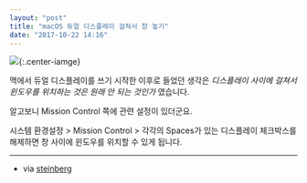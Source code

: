 ```yaml
---
layout: "post"
title: "macOS 듀얼 디스플레이 걸쳐서 창 놓기"
date: "2017-10-22 14:16"
---
```


![](http://d.pr/i/PUdUnp+){:.center-iamge}

맥에서 듀얼 디스플레이를 쓰기 시작한 이후로 들었던 생각은 *디스플레이 사이에 걸쳐서 윈도우를 위치하는 것은 원래 안 되는 것인가* 였습니다.

알고보니 Mission Control 쪽에 관련 설정이 있더군요.

시스템 환경설정 > Mission Control > 각각의 Spaces가 있는 디스플레이 체크박스를 해제하면 창 사이에 윈도우를 위치할 수 있게 됩니다.

------

- via [steinberg](https://helpcenter.steinberg.de/hc/en-us/articles/206693470-Mac-How-to-span-windows-across-multiple-displays)